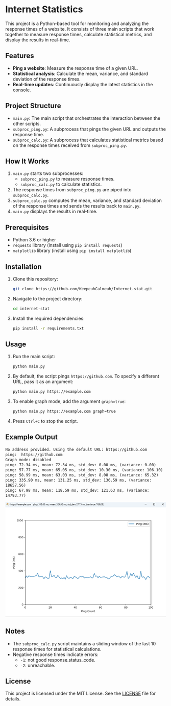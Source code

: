 # Internet Statistics

This project is a Python-based tool for monitoring and analyzing the response times of a website. It consists of three main scripts that work together to measure response times, calculate statistical metrics, and display the results in real-time.

## Features

- **Ping a website**: Measure the response time of a given URL.
- **Statistical analysis**: Calculate the mean, variance, and standard deviation of the response times.
- **Real-time updates**: Continuously display the latest statistics in the console.

## Project Structure

- `main.py`: The main script that orchestrates the interaction between the other scripts.
- `subproc_ping.py`: A subprocess that pings the given URL and outputs the response time.
- `subproc_calc.py`: A subprocess that calculates statistical metrics based on the response times received from `subproc_ping.py`.

## How It Works

1. `main.py` starts two subprocesses:
   - `subproc_ping.py` to measure response times.
   - `subproc_calc.py` to calculate statistics.
2. The response times from `subproc_ping.py` are piped into `subproc_calc.py`.
3. `subproc_calc.py` computes the mean, variance, and standard deviation of the response times and sends the results back to `main.py`.
4. `main.py` displays the results in real-time.

## Prerequisites

- Python 3.6 or higher
- `requests` library (install using `pip install requests`)
- `matplotlib` library (install using `pip install matplotlib`)

## Installation

1. Clone this repository:
   ```bash
   git clone https://github.com/KeepeuhCalmeuh/Internet-stat.git
   ```
2. Navigate to the project directory:
   ```bash
   cd internet-stat
   ```
3. Install the required dependencies:
   ```bash
   pip install -r requirements.txt
   ```

## Usage

1. Run the main script:
   ```bash
   python main.py
   ```
2. By default, the script pings `https://github.com`. To specify a different URL, pass it as an argument:
   ```bash
   python main.py https://example.com
   ```
3. To enable graph mode, add the argument `graph=true`:
   ```bash
   python main.py https://example.com graph=true
   ```
4. Press `Ctrl+C` to stop the script.

## Example Output

```
No address provided. Using the default URL: https://github.com
ping:  https://github.com
Graph mode: disabled
ping: 72.34 ms, mean: 72.34 ms, std_dev: 0.00 ms, (variance: 0.00)
ping: 57.77 ms, mean: 65.05 ms, std_dev: 10.30 ms, (variance: 106.10)
ping: 58.99 ms, mean: 63.03 ms, std_dev: 8.08 ms, (variance: 65.32)
ping: 335.90 ms, mean: 131.25 ms, std_dev: 136.59 ms, (variance: 18657.56)
ping: 67.98 ms, mean: 118.59 ms, std_dev: 121.63 ms, (variance: 14793.77)
```
![Illustration_Graph](Illustration_Graph.png)

## Notes

- The `subproc_calc.py` script maintains a sliding window of the last 10 response times for statistical calculations.
- Negative response times indicate errors:
  - `-1`: not good response.status_code.
  - `-2`: unreachable.

## License

This project is licensed under the MIT License. See the [LICENSE](LICENSE) file for details.
